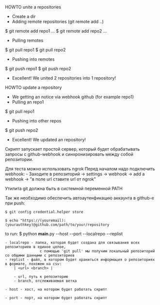 HOWTO unite a repositories

- Create a dir
- Adding remote repositories (git remote add ..)
	
$ git remote add repo1 ...
$ git remote add repo2 ...

- Pulling remotes
	
$ git pull repo1 <branch>
$ git pull repo2 <branch>
	
- Pushing into remotes
	
$ git push repo1 <branch>
$ git push repo2 <branch>
	
- Excellent! We united 2 repositories into 1 repository!


HOWTO update a repository

- We getting an notice via webhook github (for example repo1)
- Pulling an repo1
	
$ git pull repo1 <branch>
	
- Pushing into other repos
	
$ git push repo2 <branch>
	
- Excellent! We updated an repository!



Скрипт запускает простой сервер,
 который будет обрабатывать запросы с github-webhook
 и синхронизировать между собой репозитории.

Для теста можно использовать ngrok
Перед началом надо подключить webhook:
	- Заходите в репозиторий -> settings -> webhook -> add a webhook -> "в поле url ставите url от ngrok"

Утилита git должна быть в системной переменной PATH

Так же необходимо обеспечить автоаутенфикацию аккаунта в github-е при push:
	
	$ git config credential.helper store
	
	$ echo "https://(youremail):(yourauthkey)@github.com/path/to/your/repository


to run:
	$ python __main__.py --host <host> --port <port> --localrepo <path to localrepo> --replist <path to replist.txt>

	- localrepo - папка, которая будет создана для связывания всех репозиториев в единое целое,
					с помощью 'git pull' мы получим локальный репозиторий со общими данными с репозиториев
	- replist - файл, в котором будет храниться информация о репозиториях в формате, похожем на csv:
		| <url> <branch> |
		
		- url, путь к репозиторию
		- branch, отслеживаемая ветка
	
	- host - хост, на котором будет работать скрипт
	
	- port - порт, на котором будет работать скрипт 




